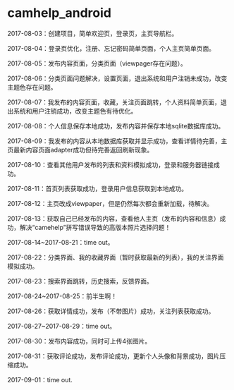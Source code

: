 # camhelp_android

2017-08-03：创建项目，简单欢迎页，登录页，主页导航栏。

2017-08-04：登录页优化，注册、忘记密码简单页面，个人主页简单页面。

2017-08-05：发布内容页面，分类页面（viewpager存在问题）。

2017-08-06：分类页面问题解决，设置页面，退出系统和用户注销未成功，改变主题色存在问题。

2017-08-07：我发布的内容页面，收藏，关注页面跳转，个人资料简单页面，退出系统和用户注销成功，改变主题色有待优化。

2017-08-08：个人信息保存本地成功，发布内容并保存本地sqlite数据库成功。

2017-08-09：我发布的内容从本地数据库获取并显示成功，查看详情待完善，主页最新内容页面adapter成功但待完善返回刷新现象。

2017-08-10：查看其他用户发布的列表和资料模拟成功，登录和服务器链接成功。

2017-08-11：首页列表获取成功，登录用户信息获取到本地成功。

2017-08-12：主页改成viewpaper，但是仍然每次都会重新加载，待解决。

2017-08-13：获取自己已经发布的内容，查看他人主页（发布的内容和信息）成功，解决“camehelp”拼写错误导致的高版本照片选择问题！

2017-08-14~2017-08-21：time out。

2017-08-22：分类界面、我的收藏界面（暂时获取最新的列表），我的关注界面模拟成功。

2017-08-23：搜索界面跳转，历史搜索，反馈界面。

2017-08-24~2017-08-25：前半生啊！

2017-08-26：获取详情成功，发布（不带图片）成功，关注列表获取成功。

2017-08-27~2017-08-29：time out。

2017-08-30：发布内容成功，同时可上传4张图片。

2017-08-31：获取评论成功，发布评论成功，更新个人头像和背景成功，图片压缩成功。

2017-09-01：time out.